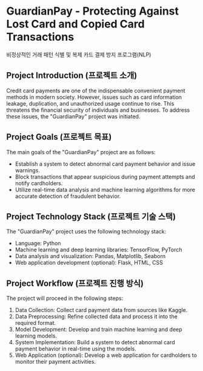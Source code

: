 

# GuardianPay - Protecting Against Lost Card and Copied Card Transactions

비정상적인 거래 패턴 식별 및 복제 카드 결제 방지 프로그램(NLP)



## Project Introduction (프로젝트 소개)

Credit card payments are one of the indispensable convenient payment methods in modern society. However, issues such as card information leakage, duplication, and unauthorized usage continue to rise. This threatens the financial security of individuals and businesses. To address these issues, the "GuardianPay" project was initiated.  


## Project Goals (프로젝트 목표)

The main goals of the "GuardianPay" project are as follows:
- Establish a system to detect abnormal card payment behavior and issue warnings.
- Block transactions that appear suspicious during payment attempts and notify cardholders.
- Utilize real-time data analysis and machine learning algorithms for more accurate detection of fraudulent behavior.


## Project Technology Stack (프로젝트 기술 스택)

The "GuardianPay" project uses the following technology stack:
- Language: Python
- Machine learning and deep learning libraries: TensorFlow, PyTorch
- Data analysis and visualization: Pandas, Matplotlib, Seaborn
- Web application development (optional): Flask, HTML, CSS


## Project Workflow (프로젝트 진행 방식)

The project will proceed in the following steps:
1. Data Collection: Collect card payment data from sources like Kaggle.
2. Data Preprocessing: Refine collected data and process it into the required format.
3. Model Development: Develop and train machine learning and deep learning models.
4. System Implementation: Build a system to detect abnormal card payment behavior in real-time using the models.
5. Web Application (optional): Develop a web application for cardholders to monitor their payment activities.




